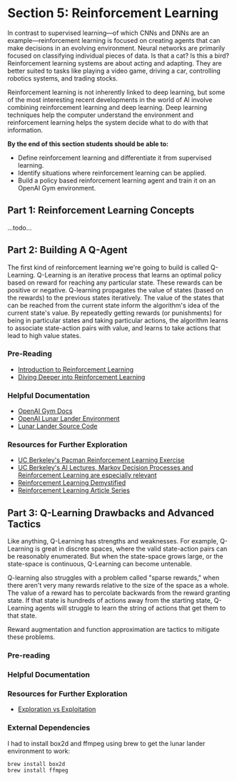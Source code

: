 # Section 5: Reinforcement Learning

In contrast to supervised learning—of which CNNs and DNNs are an example—reinforcement learning is focused on creating agents that can make decisions in an evolving environment. Neural networks are primarily focused on classifying individual pieces of data. Is that a cat? Is this a bird? Reinforcement learning systems are about acting and adapting. They are better suited to tasks like playing a video game, driving a car, controlling robotics systems, and trading stocks.

Reinforcement learning is not inherently linked to deep learning, but some of the most interesting recent developments in the world of AI involve combining reinforcement learning and deep learning. Deep learning techniques help the computer understand the environment and reinforcement learning helps the system decide what to do with that information.

**By the end of this section students should be able to:**

* Define reinforcement learning and differentiate it from supervised learning.
* Identify situations where reinforcement learning can be applied.
* Build a policy based reinforcement learning agent and train it on an OpenAI Gym environment.

## Part 1: Reinforcement Learning Concepts

...todo...

## Part 2: Building A Q-Agent

The first kind of reinforcement learning we're going to build is called Q-Learning. Q-Learning is an iterative process that learns an optimal policy based on reward for reaching any particular state. These rewards can be positive or negative. Q-learning propagates the value of states (based on the rewards) to the previous states iteratively. The value of the states that can be reached from the current state inform the algorithm's idea of the current state's value. By repeatedly getting rewards (or punishments) for being in particular states and taking particular actions, the algorithm learns to associate state-action pairs with value, and learns to take actions that lead to high value states.

### Pre-Reading

* [Introduction to Reinforcement Learning](https://medium.freecodecamp.org/an-introduction-to-reinforcement-learning-4339519de419)
* [Diving Deeper into Reinforcement Learning](https://medium.freecodecamp.org/diving-deeper-into-reinforcement-learning-with-q-learning-c18d0db58efe)

### Helpful Documentation

* [OpenAI Gym Docs](http://gym.openai.com/docs/)
* [OpenAI Lunar Lander Environment](http://gym.openai.com/envs/LunarLander-v2/)
* [Lunar Lander Source Code](https://github.com/openai/gym/blob/master/gym/envs/box2d/lunar_lander.py)

### Resources for Further Exploration

* [UC Berkeley's Pacman Reinforcement Learning Exercise](http://ai.berkeley.edu/reinforcement.html)
* [UC Berkeley's AI Lectures, Markov Decision Processes and Reinforcement Learning are especially relevant](http://ai.berkeley.edu/lecture_videos.html)
* [Reinforcement Learning Demystified](https://towardsdatascience.com/reinforcement-learning-demystified-36c39c11ec14)
* [Reinforcement Learning Article Series](https://medium.com/emergent-future/simple-reinforcement-learning-with-tensorflow-part-0-q-learning-with-tables-and-neural-networks-d195264329d0)

## Part 3: Q-Learning Drawbacks and Advanced Tactics

Like anything, Q-Learning has strengths and weaknesses. For example, Q-Learning is great in discrete spaces, where the valid state-action pairs can be reasonably enumerated. But when the state-space grows large, or the state-space is continuous, Q-Learning can become untenable.

Q-learning also struggles with a problem called "sparse rewards," when there aren't very many rewards relative to the size of the space as a whole. The value of a reward has to percolate backwards from the reward granting state. If that state is hundreds of actions away from the starting state, Q-Learning agents will struggle to learn the string of actions that get them to that state.

Reward augmentation and function approximation are tactics to mitigate these problems.

### Pre-reading

### Helpful Documentation

### Resources for Further Exploration

* [Exploration vs Exploitation](https://towardsdatascience.com/reinforcement-learning-demystified-exploration-vs-exploitation-in-multi-armed-bandit-setting-be950d2ee9f6)

### External Dependencies

I had to install box2d and ffmpeg using brew to get the lunar lander environment to work:

```
brew install box2d
brew install ffmpeg
```
